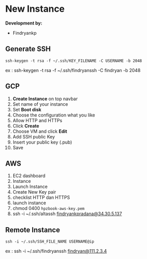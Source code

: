 # New Instance
**Development by:** 
- Findryankp

## Generate SSH
```shell
ssh-keygen -t rsa -f ~/.ssh/KEY_FILENAME -C USERNAME -b 2048
```
ex : ssh-keygen -t rsa -f ~/.ssh/findryanssh -C findryan -b 2048

## GCP
1. **Create Instance** on top navbar
2. Set name of your instance
3. Set **Boot disk**
4. Choose the configuration what you like
5. Allow HTTP and HTTPs
6. Click **Create**
7. Choose VM and click **Edit**
8. Add SSH public Key
9. Insert your public key (.pub)
10. Save

## AWS
1. EC2 dashboard
2. Instance
3. Launch Instance
4. Create New Key pair
5. checklist HTTP dan HTTPS
6. launch instance
7. chmod 0400 `hpzbook-aws-key.pem`
8. ssh -i ~/.ssh/altassh findryankpradana@34.30.5.137

## Remote Instance
```shell
ssh -i ~/.ssh/SSH_FILE_NAME USERNAME@ip
```
ex : ssh -i ~/.ssh/findryanssh findryan@111.2.3.4

